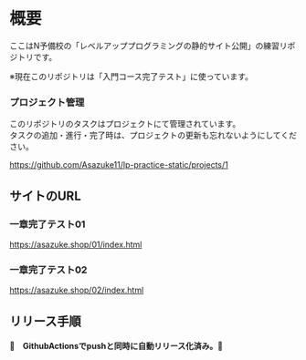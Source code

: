# 概要
ここはN予備校の「レベルアッププログラミングの静的サイト公開」の練習リポジトリです。  

※現在このリポジトリは「入門コース完了テスト」に使っています。

### プロジェクト管理

このリポジトリのタスクはプロジェクトにて管理されています。  
タスクの追加・進行・完了時は、プロジェクトの更新も忘れないようにしてください。

https://github.com/Asazuke11/lp-practice-static/projects/1

## サイトのURL

### 一章完了テスト01
https://asazuke.shop/01/index.html
### 一章完了テスト02
https://asazuke.shop/02/index.html


## リリース手順

#### 💫　GithubActionsでpushと同時に自動リリース化済み。💫
